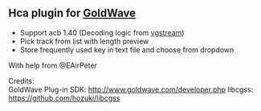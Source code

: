 ## Hca plugin for [GoldWave](http://www.goldwave.com/)

* Support acb 1.40 (Decoding logic from [vgstream](https://github.com/vgmstream/vgmstream/blob/master/src/coding/hca_decoder.c))
* Pick track from list with length preview
* Store frequently used key in text file and choose from dropdown

With help from @EAirPeter

Credits:  
GoldWave Plug-in SDK: http://www.goldwave.com/developer.php
libcgss: https://github.com/hozuki/libcgss

